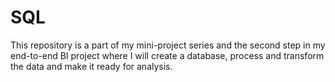 # SQL
This repository is a part of my mini-project series and the second step in my end-to-end BI project where I will create a database, process and transform the data and make it ready for analysis. 
